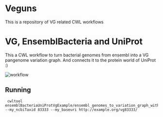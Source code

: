# Veguns

This is a repository of VG related CWL workflows

# VG, EnsemblBacteria and UniProt

This a CWL workflow to turn bacterial genomes from ensembl into a VG pangenome variation graph. And connects it to the protein world of UniProt :)


![workflow](https://view.commonwl.org/graph/png/github.com/vgteam/Veguns/blob/master/ensemblBacteriaUniProtVgExampleensembl_genomes_to_variation_graph_with_uniprot_annotation_rdf.cwl)
## Running

```
 cwltool ensemblBacteriaUniProtVgExample/ensembl_genomes_to_variation_graph_with_uniprot_annotation_rdf.cwl --my_ncbiTaxid 83333 --my_baseuri http://example.org/vg83333/
```

